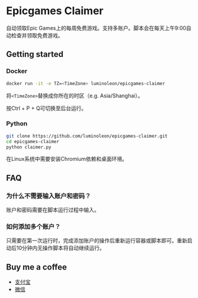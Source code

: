 # Epicgames Claimer

自动领取Epic Games上的每周免费游戏。支持多账户。脚本会在每天上午9:00自动检查并领取免费游戏。

## Getting started

### Docker

``` bash
docker run -it -e TZ=<TimeZone> luminoleon/epicgames-claimer
```

将`<TimeZone>`替换成你所在的时区（e.g. Asia/Shanghai）。

按Ctrl + P + Q可切换至后台运行。

### Python

``` bash
git clone https://github.com/luminoleon/epicgames-claimer.git
cd epicgames-claimer
python claimer.py
```

在Linux系统中需要安装Chromium依赖和桌面环境。

## FAQ

### 为什么不需要输入账户和密码？

账户和密码需要在脚本运行过程中输入。

### 如何添加多个账户？

只需要在第一次运行时，完成添加账户的操作后重新运行容器或脚本即可。重新启动后10分钟内无操作脚本将自动继续运行。

## Buy me a coffee

* [支付宝](Assets/Images/1619099359663.jpg)
* [微信](Assets/Images/1619109082376.png)
